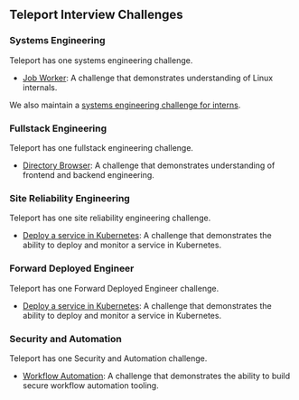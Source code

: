 ## Teleport Interview Challenges

### Systems Engineering

Teleport has one systems engineering challenge.

* [Job Worker](systems/challenge-1.md): A challenge that demonstrates
  understanding of Linux internals.

We also maintain a [systems engineering challenge for interns](systems-intern/challenge.md).

### Fullstack Engineering

Teleport has one fullstack engineering challenge.

* [Directory Browser](fullstack/challenge.md): A challenge that demonstrates
  understanding of frontend and backend engineering.

### Site Reliability Engineering

Teleport has one site reliability engineering challenge.

* [Deploy a service in Kubernetes](sre/challenge.md): A challenge that
  demonstrates the ability to deploy and monitor a service in Kubernetes.

### Forward Deployed Engineer

Teleport has one Forward Deployed Engineer challenge.

* [Deploy a service in Kubernetes](sre/challenge.md): A challenge that
  demonstrates the ability to deploy and monitor a service in Kubernetes.

### Security and Automation

Teleport has one Security and Automation challenge.

* [Workflow Automation](security-automation/challenge.md): A challenge that
demonstrates the ability to build secure workflow automation tooling.
